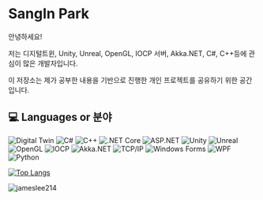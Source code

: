 #  SangIn Park 

안녕하세요! 

저는 디지털트윈, Unity, Unreal, OpenGL, IOCP 서버, Akka.NET, C#, C++등에 관심이 많은 개발자입니다. 

이 저장소는 제가 공부한 내용을 기반으로 진행한 개인 프로젝트를 공유하기 위한 공간입니다.

## 💻 Languages or 분야

![Digital Twin](https://img.shields.io/badge/Digital%20Twin-%23007ACC.svg?style=flat&logo=digitalocean&logoColor=white)
![C#](https://img.shields.io/badge/C%23-%23bb69b4.svg?style=flat&logo=c-sharp&logoColor=white)
![C++](https://img.shields.io/badge/C%2B%2B-%2300599C.svg?style=flat&logo=c%2B%2B&logoColor=white)
![.NET Core](https://img.shields.io/badge/.NET%20Core-%23512BD4.svg?style=flat&logo=dotnet&logoColor=white)
![ASP.NET](https://img.shields.io/badge/ASP.NET-%230072C6.svg?style=flat&logo=dotnet&logoColor=white)
![Unity](https://img.shields.io/badge/Unity-%23000000.svg?style=flat&logo=unity&logoColor=white)
![Unreal](https://img.shields.io/badge/Unreal%20Engine-%230E1128.svg?style=flat&logo=unrealengine&logoColor=white)
![OpenGL](https://img.shields.io/badge/OpenGL-%23376C99.svg?style=flat&logo=opengl&logoColor=white)
![IOCP](https://img.shields.io/badge/IOCP-%23ffcc00.svg?style=flat&logo=microsoft&logoColor=black)
![Akka.NET](https://img.shields.io/badge/Akka.NET-%2300628A.svg?style=flat&logo=akka&logoColor=white)
![TCP/IP](https://img.shields.io/badge/TCP%2FIP-%23007ACC.svg?style=flat&logo=internetexplorer&logoColor=white)
![Windows Forms](https://img.shields.io/badge/Windows%20Forms-%23007ACC.svg?style=flat&logo=windows&logoColor=white)
![WPF](https://img.shields.io/badge/WPF-%23007ACC.svg?style=flat&logo=windows&logoColor=white)
![Python](https://img.shields.io/badge/Python-%233776AB.svg?style=flat&logo=python&logoColor=white)

[![Top Langs](https://github-readme-stats-git-masterrstaa-rickstaa.vercel.app/api/top-langs/?username=tkddls3319)](https://github.com/anuraghazra/github-readme-stats)

<img src="https://komarev.com/ghpvc/?username=tkddls3319" alt="jameslee214" style="display: hidden"/> 
